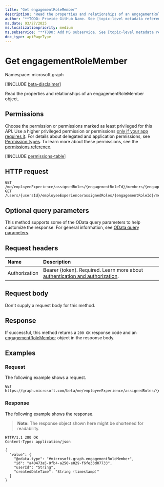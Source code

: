 ```yaml
---
title: "Get engagementRoleMember"
description: "Read the properties and relationships of an engagementRoleMember object."
author: "**TODO: Provide GitHub Name. See [topic-level metadata reference](https://eng.ms/docs/products/microsoft-graph-service/microsoft-graph/document-apis/metadata)**"
ms.date: 03/27/2025
ms.localizationpriority: medium
ms.subservice: "**TODO: Add MS subservice. See [topic-level metadata reference](https://eng.ms/docs/products/microsoft-graph-service/microsoft-graph/document-apis/metadata)**"
doc_type: apiPageType
---
```


# Get engagementRoleMember

Namespace: microsoft.graph

[!INCLUDE [beta-disclaimer](../../includes/beta-disclaimer.md)]

Read the properties and relationships of an engagementRoleMember object.

## Permissions

Choose the permission or permissions marked as least privileged for this API. Use a higher privileged permission or permissions [only if your app requires it](/graph/permissions-overview#best-practices-for-using-microsoft-graph-permissions). For details about delegated and application permissions, see [Permission types](/graph/permissions-overview#permission-types). To learn more about these permissions, see the [permissions reference](/graph/permissions-reference).

<!-- {
  "blockType": "permissions",
  "name": "engagementrolemember-get-permissions"
}
-->
[!INCLUDE [permissions-table](../includes/permissions/engagementrolemember-get-permissions.md)]

## HTTP request

<!-- {
  "blockType": "ignored"
}
-->
``` http
GET /me/employeeExperience/assignedRoles/{engagementRoleId}/members/{engagementRoleMemberId}
GET /users/{usersId}/employeeExperience/assignedRoles/{engagementRoleId}/members/{engagementRoleMemberId}
```

## Optional query parameters

This method supports some of the OData query parameters to help customize the response. For general information, see [OData query parameters](/graph/query-parameters).

## Request headers

|Name|Description|
|:---|:---|
|Authorization|Bearer {token}. Required. Learn more about [authentication and authorization](/graph/auth/auth-concepts).|

## Request body

Don't supply a request body for this method.

## Response

If successful, this method returns a `200 OK` response code and an [engagementRoleMember](../resources/engagementrolemember.md) object in the response body.

## Examples

### Request

The following example shows a request.
<!-- {
  "blockType": "request",
  "name": "get_engagementrolemember"
}
-->
``` http
GET https://graph.microsoft.com/beta/me/employeeExperience/assignedRoles/{engagementRoleId}/members/{engagementRoleMemberId}
```


### Response

The following example shows the response.
>**Note:** The response object shown here might be shortened for readability.
<!-- {
  "blockType": "response",
  "truncated": true,
  "@odata.type": "microsoft.graph.engagementRoleMember"
}
-->
``` http
HTTP/1.1 200 OK
Content-Type: application/json

{
  "value": {
    "@odata.type": "#microsoft.graph.engagementRoleMember",
    "id": "a40473a5-0fb4-a250-e029-f6fe33d07733",
    "userId": "String",
    "createdDateTime": "String (timestamp)"
  }
}
```

